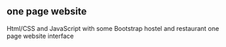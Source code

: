 ## one page website
Html/CSS and JavaScript with some Bootstrap hostel and restaurant one page website interface
